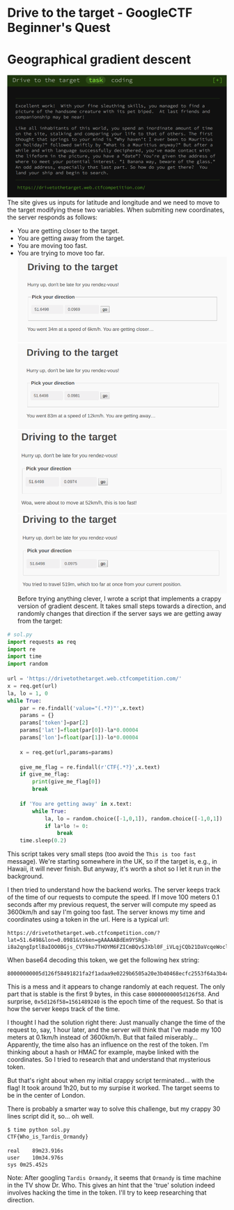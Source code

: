 # Drive to the target - GoogleCTF Beginner's Quest
# Geographical gradient descent

![Description](drivetothetarget.png)
The site gives us inputs for latitude and longitude and we need to move to the target modifying these two variables. When submiting new coordinates, the server responds as follows:
- You are getting closer to the target.
- You are getting away from the target.
- You are moving too fast.
- You are trying to move too far.
![Closer](closer.png)
![Away](away.png)
![Too fast](toofast.png)
![Too far](toofar.png)
Before trying anything clever, I wrote a script that implements a crappy version of gradient descent. It takes small steps towards a direction, and randomly changes that direction if the server says we are getting away from the target:
```python
# sol.py
import requests as req
import re
import time
import random

url = 'https://drivetothetarget.web.ctfcompetition.com/'
x = req.get(url)
la, lo = 1, 0
while True:
    par = re.findall('value="(.*?)"',x.text)
    params = {}
    params['token']=par[2]
    params['lat']=float(par[0])-la*0.00004
    params['lon']=float(par[1])-lo*0.00004

    x = req.get(url,params=params)

    give_me_flag = re.findall(r'CTF{.*?}',x.text)
    if give_me_flag:
        print(give_me_flag[0])
        break

    if 'You are getting away' in x.text:
        while True:
            la, lo = random.choice([-1,0,1]), random.choice([-1,0,1])
            if la*lo != 0:
                break
    time.sleep(0.2)
```
This script takes very small steps (too avoid the `This is too fast` message). We're starting somewhere in the UK, so if the target is, e.g., in Hawaii, it will never finish. But anyway, it's worth a shot so I let it run in the background.

I then tried to understand how the backend works. The server keeps track of the time of our requests to compute the speed. If I move 100 meters 0.1 seconds after my previous request, the server will compute my speed as 3600km/h and say I'm going too fast. The server knows my time and coordinates using a token in the url. Here is a typical url:
```
https://drivetothetarget.web.ctfcompetition.com/?lat=51.6498&lon=0.0981&token=gAAAAABdEm9YSRgh-i8a2qngIptlBaIOO0BGjs_CVT9ko7THOYM6FZICmBQvSJXbl0F_iVLqjCQb21DaVcqeWoclwadmk96IZ7Nov1UJtiLaZGEz38ACRCCPCrf4x7Fg714ZWETvfIGT
```
When base64 decoding this token, we get the following hex string:
```
80000000005d126f58491821fa2f1adaa9e0229b6505a20e3b40468ecfc2553f64a3b4c739833a15920298142f4895db97417f8952ea8c241bdb50da55ca9e5a8725c1a76693de8867b368bf5509b622da646133dfc00244208f0ab7f8c7b160ef5e195844ef7c8193
```
This is a mess and it appears to change randomly at each request. The only part that is stable is the first 9 bytes, in this case `80000000005d126f58`. And surprise, `0x5d126f58=1561489240` is the epoch time of the request. So that is how the server keeps track of the time. 

I thought I had the solution right there: Just manually change the time of the request to, say, 1 hour later, and the server will think that I've made my 100 meters at 0.1km/h instead of 3600km/h. But that failed miserably... Apparently, the time also has an influence on the rest of the token. I'm thinking about a hash or HMAC for example, maybe linked with the coordinates. So I tried to research that and understand that mysterious token.

But that's right about when my initial crappy script terminated... with the flag! It took around 1h20, but to my surpise it worked. The target seems to be in the center of London.

There is probably a smarter way to solve this challenge, but my crappy 30 lines script did it, so... oh well.
```
$ time python sol.py
CTF{Who_is_Tardis_Ormandy}

real    89m23.916s
user    10m34.976s
sys 0m25.452s
```

Note: After googling `Tardis Ormandy`, it seems that `Ormandy` is time machine in the TV show Dr. Who. This gives an hint that the 'true' solution indeed involves hacking the time in the token. I'll try to keep researching that direction.
